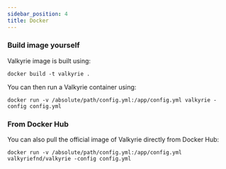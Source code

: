 ```yaml
---
sidebar_position: 4
title: Docker
---
```

### Build image yourself

Valkyrie image is built using:

```shell
docker build -t valkyrie .
```

You can then run a Valkyrie container using:

```shell
docker run -v /absolute/path/config.yml:/app/config.yml valkyrie -config config.yml
```

### From Docker Hub

You can also pull the official image of Valkyrie directly from Docker Hub:

```shell
docker run -v /absolute/path/config.yml:/app/config.yml valkyriefnd/valkyrie -config config.yml
```